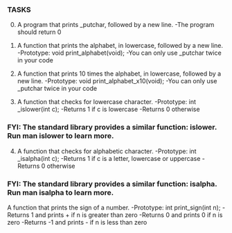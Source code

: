 ### TASKS
0. A program that prints \_putchar, followed by a new line.
-The program should return 0

1. A function that prints the alphabet, in lowercase, followed by a new line.
-Prototype: void print_alphabet(void);
-You can only use \_putchar twice in your code

2. A  function that prints 10 times the alphabet, in lowercase, followed by a new line.
-Prototype: void print_alphabet_x10(void);
-You can only use \_putchar twice in your code


3. A  function that checks for lowercase character.
-Prototype: int \_islower(int c);
-Returns 1 if c is lowercase
-Returns 0 otherwise
### FYI: The standard library provides a similar function: islower. Run man islower to learn more.


4. A  function that checks for alphabetic character.
-Prototype: int \_isalpha(int c);
-Returns 1 if c is a letter, lowercase or uppercase
-Returns 0 otherwise
### FYI: The standard library provides a similar function: isalpha. Run man isalpha to learn more.


A function that prints the sign of a number.
-Prototype: int print_sign(int n);
-Returns 1 and prints + if n is greater than zero
-Returns 0 and prints 0 if n is zero
-Returns -1 and prints - if n is less than zero
